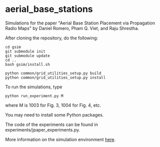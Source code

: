 # aerial_base_stations
Simulations for the paper "Aerial Base Station Placement via Propagation Radio Maps" by Daniel Romero, Pham Q. Viet, and Raju Shrestha.

After cloning the repository, do the following:

```
cd gsim
git submodule init
git submodule update
cd ..
bash gsim/install.sh

python common/grid_utilities_setup.py build
python common/grid_utilities_setup.py install

```

To run the simulations, type

```
python run_experiment.py M
```

where M is 1003 for Fig. 3, 1004 for Fig. 4, etc. 

You may need to install some Python packages. 

The code of the experiments can be found in experiments/jpaper_experiments.py. 

More information on the simulation environment [here](https://github.com/fachu000/GSim-Python).

